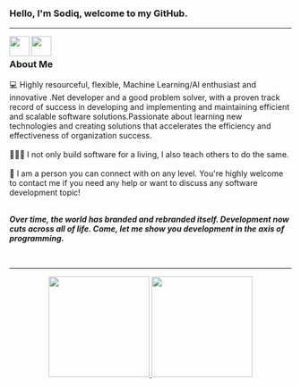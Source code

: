 ### Hello, I'm Sodiq, welcome to my GitHub. 

<hr />

<a href="https://www.linkedin.com/in/sodiq-yekeen-337556a5/">
  <img align="left" width="36px" src="https://user-images.githubusercontent.com/77198295/166142052-515d2705-893f-4bfa-8f1d-1a49882b7193.gif"  />

</a>
<a href="mailto:me@sodiqyekeen.com">
  <img align="left" width="36px" src="https://user-images.githubusercontent.com/77198295/166142174-5f115e35-5c81-4ad2-b4fa-89437f95dd73.gif" />
</a>
<br/>


### About Me 
💻 Highly resourceful, flexible, Machine Learning/AI enthusiast and innovative .Net developer and a good problem solver, with a proven track record of success in developing and implementing and maintaining efficient and scalable software solutions.Passionate about learning new technologies and creating solutions that accelerates the efficiency and effectiveness of organization success. </br> </br>
👨🏼‍💻 I not only build software for a living, I also teach others to do the same. </br></br>
💬 I am a person you can connect with on any level. You're highly welcome to contact me if you need any help or want to discuss any software development topic! </br></br>
   
 <b><i>Over time, the world has branded and rebranded itself. Development now cuts across all of life. Come, let me show you development in the axis of programming.
    
<br/>
<hr />

<div align="center">
  <a href="https://github.com/sodiqyekeen">
  <img height="180em" src="https://github-readme-stats.vercel.app/api?username=sodiqyekeen&show_icons=true&theme=gradient&include_all_commits=true&count_private=true"/>
  <img height="180em" src="https://github-readme-stats.vercel.app/api/top-langs/?username=sodiqyekeen&layout=compact&langs_count=7&theme=gradient"/>
</div>
<!--
## ⚡ Technologies I love and use
  
<div style="display: inline_block"><br>
  <img align="center" alt="js" height="30" width="40" src="https://raw.githubusercontent.com/devicons/devicon/master/icons/javascript/javascript-plain.svg">
  <img align="center" alt="ts" height="30" width="40" src="https://raw.githubusercontent.com/devicons/devicon/master/icons/typescript/typescript-plain.svg">
  <img align="center" alt="react" height="30" width="40" src="https://raw.githubusercontent.com/devicons/devicon/master/icons/react/react-original.svg">
  <img align="center" alt="Node" height="30" width="40" src="https://raw.githubusercontent.com/devicons/devicon/master/icons/nodejs/nodejs-original.svg">
  <img align="center" alt="Java" height="30" width="40" src="https://raw.githubusercontent.com/devicons/devicon/master/icons/java/java-plain.svg">
  <img align="center" alt="Spring" height="30" width="40" src="https://raw.githubusercontent.com/devicons/devicon/master/icons/spring/spring-original.svg">
  <img align="center" alt="Docker" height="30" width="40" src="https://raw.githubusercontent.com/devicons/devicon/master/icons/docker/docker-original.svg">
  <img align="center" alt="AWS" height="30" width="40" src="https://raw.githubusercontent.com/devicons/devicon/master/icons/amazonwebservices/amazonwebservices-original.svg">
  <img align="center" alt="MySQL" height="30" width="40" src="https://raw.githubusercontent.com/devicons/devicon/master/icons/mysql/mysql-original.svg">
                                                              
</div>
-->
